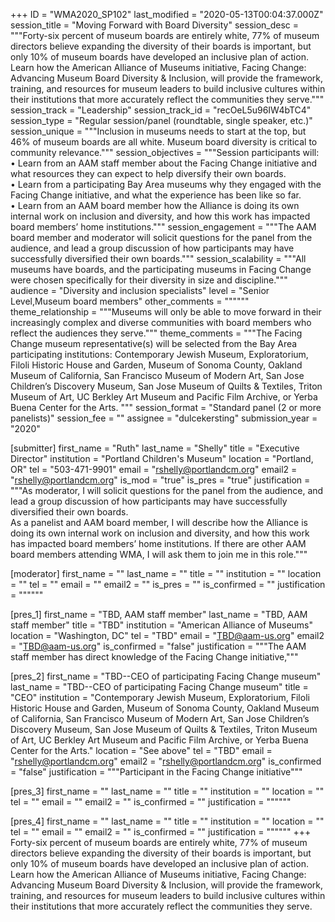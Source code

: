 +++
ID = "WMA2020_SP102"
last_modified = "2020-05-13T00:04:37.000Z"
session_title = "Moving Forward with Board Diversity"
session_desc = """Forty-six percent of museum boards are entirely white, 77% of museum directors believe expanding the diversity of their boards is important, but only 10% of museum boards have developed an inclusive plan of action.<br>Learn how the American Alliance of Museums initiative, Facing Change: Advancing Museum Board Diversity & Inclusion, will provide the framework, training, and resources for museum leaders to build inclusive cultures within their institutions that more accurately reflect the communities they serve."""
session_track = "Leadership"
session_track_id = "recOeL5u96IW4bTC4"
session_type = "Regular session/panel (roundtable, single speaker, etc.)"
session_unique = """Inclusion in museums needs to start at the top, but 46% of museum boards are all white. Museum board diversity is critical to community relevance."""
session_objectives = """Session participants will:<br>•	Learn from an AAM staff member about the Facing Change initiative and what resources they can expect to help diversify their own boards.<br>•	Learn from a participating Bay Area museums why they engaged with the Facing Change initiative, and what the experience has been like so far.<br>•	Learn from an AAM board member how the Alliance is doing its own internal work on inclusion and diversity, and how this work has impacted board members’ home institutions."""
session_engagement = """The AAM board member and moderator will solicit questions for the panel from the audience, and lead a group discussion of how participants may have successfully diversified their own boards."""
session_scalability = """All museums have boards, and the participating museums in Facing Change were chosen specifically for their diversity in size and discipline."""
audience = "Diversity and inclusion specialists"
level = "Senior Level,Museum board members"
other_comments = """"""
theme_relationship = """Museums will only be able to move forward in their increasingly complex and diverse communities with board members who reflect the audiences they serve."""
theme_comments = """The Facing Change museum representative(s) will be selected from the Bay Area participating institutions: Contemporary Jewish Museum, Exploratorium, Filoli Historic House and Garden, Museum of Sonoma County, Oakland Museum of California, San Francisco Museum of Modern Art, San Jose Children’s Discovery Museum, San Jose Museum of Quilts & Textiles, Triton Museum of Art, UC Berkley Art Museum and Pacific Film Archive, or Yerba Buena Center for the Arts. """
session_format = "Standard panel (2 or more panelists)"
session_fee = ""
assignee = "dulcekersting"
submission_year = "2020"

[submitter]
first_name = "Ruth"
last_name = "Shelly"
title = "Executive Director"
institution = "Portland Children's Museum"
location = "Portland, OR"
tel = "503-471-9901"
email = "rshelly@portlandcm.org"
email2 = "rshelly@portlandcm.org"
is_mod = "true"
is_pres = "true"
justification = """As moderator, I will solicit questions for the panel from the audience, and lead a group discussion of how participants may have successfully diversified their own boards.<br>As a panelist and AAM board member, I will describe how the Alliance is doing its own internal work on inclusion and diversity, and how this work has impacted board members’ home institutions. If there are other AAM board members attending WMA, I will ask them to join me in this role."""

[moderator]
first_name = ""
last_name = ""
title = ""
institution = ""
location = ""
tel = ""
email = ""
email2 = ""
is_pres = ""
is_confirmed = ""
justification = """"""

[pres_1]
first_name = "TBD, AAM staff member"
last_name = "TBD, AAM staff member"
title = "TBD"
institution = "American Alliance of Museums"
location = "Washington, DC"
tel = "TBD"
email = "TBD@aam-us.org"
email2 = "TBD@aam-us.org"
is_confirmed = "false"
justification = """The AAM staff member has direct knowledge of the Facing Change initiative,"""

[pres_2]
first_name = "TBD--CEO of participating Facing Change museum"
last_name = "TBD--CEO of participating Facing Change museum"
title = "CEO"
institution = "Contemporary Jewish Museum, Exploratorium, Filoli Historic House and Garden, Museum of Sonoma County, Oakland Museum of California, San Francisco Museum of Modern Art, San Jose Children’s Discovery Museum, San Jose Museum of Quilts & Textiles, Triton Museum of Art, UC Berkley Art Museum and Pacific Film Archive, or Yerba Buena Center for the Arts."
location = "See above"
tel = "TBD"
email = "rshelly@portlandcm.org"
email2 = "rshelly@portlandcm.org"
is_confirmed = "false"
justification = """Participant in the Facing Change initiative"""

[pres_3]
first_name = ""
last_name = ""
title = ""
institution = ""
location = ""
tel = ""
email = ""
email2 = ""
is_confirmed = ""
justification = """"""

[pres_4]
first_name = ""
last_name = ""
title = ""
institution = ""
location = ""
tel = ""
email = ""
email2 = ""
is_confirmed = ""
justification = """"""
+++
Forty-six percent of museum boards are entirely white, 77% of museum directors believe expanding the diversity of their boards is important, but only 10% of museum boards have developed an inclusive plan of action.<br>Learn how the American Alliance of Museums initiative, Facing Change: Advancing Museum Board Diversity & Inclusion, will provide the framework, training, and resources for museum leaders to build inclusive cultures within their institutions that more accurately reflect the communities they serve.